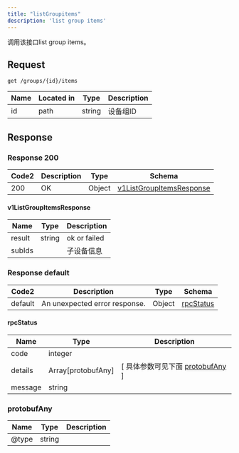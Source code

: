 ```yaml
---
title: "listGroupitems"
description: 'list group items'
---
```



调用该接口list group items。



## Request


```
get /groups/{id}/items
```



| Name | Located in | Type | Description | 
| ---- | ---------- | ----------- | ----------- | 
| id | path | string | 设备组ID |  





## Response



### Response  200

 
| Code2 | Description | Type | Schema |
| ---- | ----------- | ------ | ------ |
| 200 | OK | Object | [v1ListGroupItemsResponse](#v1ListGroupItemsResponse) |

#### v1ListGroupItemsResponse

| Name | Type | Description | 
| ---- | ---- | ----------- |     
| result | string | ok  or failed |      
| subIds |  | 子设备信息 |   


  
     
   
     
 
 


 


### Response  default

 
| Code2 | Description | Type | Schema |
| ---- | ----------- | ------ | ------ |
| default | An unexpected error response. | Object | [rpcStatus](#rpcStatus) |

#### rpcStatus

| Name | Type | Description | 
| ---- | ---- | ----------- |     
| code | integer |  |          
| details | Array[protobufAny] |  [ 具体参数可见下面 [protobufAny](#protobufAny) ] |       
| message | string |  |   


  
     
   
       
         
### protobufAny
| Name | Type | Description | 
| ---- | ---- | ----------- |     
| @type | string |  |   


  
     
 
 


          
     
   
     
 
 


 



